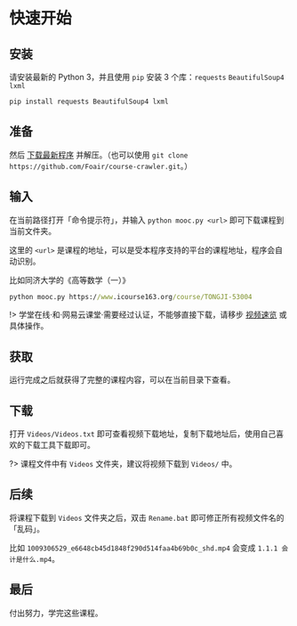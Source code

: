 # 快速开始

## 安装

请安装最新的 Python 3，并且使用 `pip` 安装 3 个库：`requests` `BeautifulSoup4` `lxml`

```cmd
pip install requests BeautifulSoup4 lxml
```

## 准备

然后 [下载最新程序](https://github.com/Foair/course-crawler/archive/master.zip) 并解压。（也可以使用 `git clone https://github.com/Foair/course-crawler.git`。）

## 输入

在当前路径打开「命令提示符」，并输入 `python mooc.py <url>` 即可下载课程到当前文件夹。

这里的 `<url>` 是课程的地址，可以是受本程序支持的平台的课程地址，程序会自动识别。

比如同济大学的《高等数学（一）》

```cmd
python mooc.py https://www.icourse163.org/course/TONGJI-53004
```

!> 学堂在线·和·网易云课堂·需要经过认证，不能够直接下载，请移步 [视频速览](video-tutorial.md) 或 具体操作。

## 获取

运行完成之后就获得了完整的课程内容，可以在当前目录下查看。

## 下载

打开 `Videos/Videos.txt` 即可查看视频下载地址，复制下载地址后，使用自己喜欢的下载工具下载即可。

?> 课程文件中有 `Videos` 文件夹，建议将视频下载到 `Videos/` 中。

## 后续

将课程下载到 `Videos` 文件夹之后，双击 `Rename.bat` 即可修正所有视频文件名的「乱码」。

比如 `1009306529_e6648cb45d1848f290d514faa4b69b0c_shd.mp4` 会变成 `1.1.1 会计是什么.mp4`。

## 最后

付出努力，学完这些课程。
